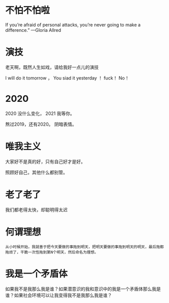
# 不怕不怕啦
If you’re afraid of personal attacks, you’re never going to make a difference.” —Gloria Allred

# 演技
老天啊，既然人生如戏，请给我好一点儿的演技

I will do it tomorrow ， You siad it yesterday ！ fuck！ No！

# 2020

2020 没什么变化， 2021 我等你。 

熬过2019，还有2020。 阴暗表情。

# 唯我主义

大家好不是真的好，只有自己好才是好。

照顾好自己，其他什么都别管。

# 老了老了

 我们都老得太快，却聪明得太迟
  
  
  # 何谓理想
    从小时候开始，我就善于把今天要做的事拖到明天，把明天要做的事拖到明天的明天，最后拖都拖烦了，干脆一次性拖到第N个明天，然后命名为理想。
  

# 我是一个矛盾体
如果我不是我那么我是谁？如果潜意识的我和意识中的我是一个矛盾体那么我是谁？如果社会环境可以让我变得我不是我那么我是谁？
